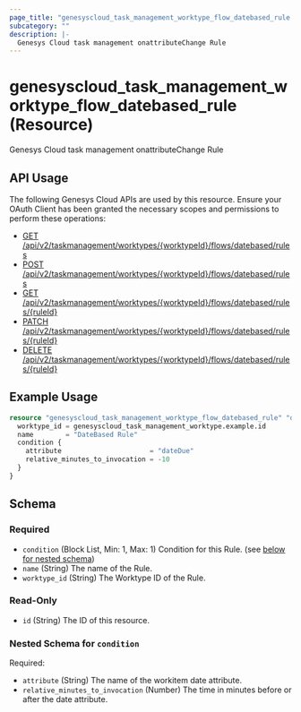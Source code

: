 ```yaml
---
page_title: "genesyscloud_task_management_worktype_flow_datebased_rule Resource - terraform-provider-genesyscloud"
subcategory: ""
description: |-
  Genesys Cloud task management onattributeChange Rule
---
```

# genesyscloud_task_management_worktype_flow_datebased_rule (Resource)

Genesys Cloud task management onattributeChange Rule

## API Usage
The following Genesys Cloud APIs are used by this resource. Ensure your OAuth Client has been granted the necessary scopes and permissions to perform these operations:

* [GET /api/v2/taskmanagement/worktypes/{worktypeId}/flows/datebased/rules](https://developer.genesys.cloud/devapps/api-explorer#get-api-v2-taskmanagement-worktypes--worktypeId--flows-datebased-rules)
* [POST /api/v2/taskmanagement/worktypes/{worktypeId}/flows/datebased/rules](https://developer.genesys.cloud/devapps/api-explorer#post-api-v2-taskmanagement-worktypes--worktypeId--flows-datebased-rules)
* [GET /api/v2/taskmanagement/worktypes/{worktypeId}/flows/datebased/rules/{ruleId}](https://developer.genesys.cloud/devapps/api-explorer#get-api-v2-taskmanagement-worktypes--worktypeId--flows-datebased-rules--ruleId-)
* [PATCH /api/v2/taskmanagement/worktypes/{worktypeId}/flows/datebased/rules/{ruleId}](https://developer.genesys.cloud/devapps/api-explorer#patch-api-v2-taskmanagement-worktypes--worktypeId--flows-datebased-rules--ruleId-)
* [DELETE /api/v2/taskmanagement/worktypes/{worktypeId}/flows/datebased/rules/{ruleId}](https://developer.genesys.cloud/devapps/api-explorer#delete-api-v2-taskmanagement-worktypes--worktypeId--flows-datebased-rules--ruleId-)


## Example Usage

```terraform
resource "genesyscloud_task_management_worktype_flow_datebased_rule" "datebased_rule" {
  worktype_id = genesyscloud_task_management_worktype.example.id
  name        = "DateBased Rule"
  condition {
    attribute                      = "dateDue"
    relative_minutes_to_invocation = -10
  }
}
```

<!-- schema generated by tfplugindocs -->
## Schema

### Required

- `condition` (Block List, Min: 1, Max: 1) Condition for this Rule. (see [below for nested schema](#nestedblock--condition))
- `name` (String) The name of the Rule.
- `worktype_id` (String) The Worktype ID of the Rule.

### Read-Only

- `id` (String) The ID of this resource.

<a id="nestedblock--condition"></a>
### Nested Schema for `condition`

Required:

- `attribute` (String) The name of the workitem date attribute.
- `relative_minutes_to_invocation` (Number) The time in minutes before or after the date attribute.

